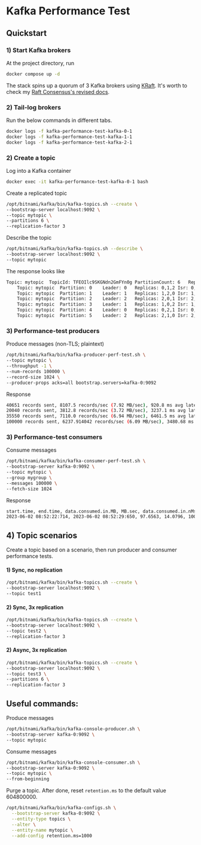 # Kafka Performance Test

## Quickstart

### 1) Start Kafka brokers

At the project directory, run
```sh
docker compose up -d
```

The stack spins up a quorum of 3 Kafka brokers using [KRaft](https://developer.confluent.io/learn/kraft/). It's worth to check my [Raft Consensus's revised docs](https://github.com/emeraldhieu/raft-consensus).

### 2) Tail-log brokers

Run the below commands in different tabs.
```sh
docker logs -f kafka-performance-test-kafka-0-1
docker logs -f kafka-performance-test-kafka-1-1
docker logs -f kafka-performance-test-kafka-2-1
```

### 2) Create a topic

Log into a Kafka container
```sh
docker exec -it kafka-performance-test-kafka-0-1 bash
```

Create a replicated topic
```sh
/opt/bitnami/kafka/bin/kafka-topics.sh --create \
--bootstrap-server localhost:9092 \
--topic mytopic \
--partitions 6 \
--replication-factor 3
```

Describe the topic
```sh
/opt/bitnami/kafka/bin/kafka-topics.sh --describe \
--bootstrap-server localhost:9092 \
--topic mytopic
```

The response looks like
```sh
Topic: mytopic	TopicId: TFEOIlc9SKGNdn2GmFYn0g	PartitionCount: 6	ReplicationFactor: 3	Configs: segment.bytes=1073741824
	Topic: mytopic	Partition: 0	Leader: 0	Replicas: 0,1,2	Isr: 0,1,2
	Topic: mytopic	Partition: 1	Leader: 1	Replicas: 1,2,0	Isr: 1,2,0
	Topic: mytopic	Partition: 2	Leader: 2	Replicas: 2,0,1	Isr: 2,0,1
	Topic: mytopic	Partition: 3	Leader: 1	Replicas: 1,0,2	Isr: 1,0,2
	Topic: mytopic	Partition: 4	Leader: 0	Replicas: 0,2,1	Isr: 0,2,1
	Topic: mytopic	Partition: 5	Leader: 2	Replicas: 2,1,0	Isr: 2,1,0
```

### 3) Performance-test producers

Produce messages (non-TLS; plaintext)
```sh
/opt/bitnami/kafka/bin/kafka-producer-perf-test.sh \
--topic mytopic \
--throughput -1 \
--num-records 100000 \
--record-size 1024 \
--producer-props acks=all bootstrap.servers=kafka-0:9092
```

Response
```sh
40651 records sent, 8107.5 records/sec (7.92 MB/sec), 920.8 ms avg latency, 1913.0 ms max latency.
20040 records sent, 3812.8 records/sec (3.72 MB/sec), 3237.1 ms avg latency, 5782.0 ms max latency.
35550 records sent, 7110.0 records/sec (6.94 MB/sec), 6461.5 ms avg latency, 8640.0 ms max latency.
100000 records sent, 6237.914042 records/sec (6.09 MB/sec), 3480.68 ms avg latency, 8640.00 ms max latency, 2802 ms 50th, 7787 ms 95th, 8368 ms 99th, 8608 ms 99.9th.
```

### 3) Performance-test consumers

Consume messages
```sh
/opt/bitnami/kafka/bin/kafka-consumer-perf-test.sh \
--bootstrap-server kafka-0:9092 \
--topic mytopic \
--group mygroup \
--messages 100000 \
--fetch-size 1024
```

Response
```sh
start.time, end.time, data.consumed.in.MB, MB.sec, data.consumed.in.nMsg, nMsg.sec, rebalance.time.ms, fetch.time.ms, fetch.MB.sec, fetch.nMsg.sec
2023-06-02 08:52:22:714, 2023-06-02 08:52:29:650, 97.6563, 14.0796, 100000, 14417.5317, 3427, 3509, 27.8302, 28498.1476
```

## 4) Topic scenarios

Create a topic based on a scenario, then run producer and consumer performance tests.

#### 1) Sync, no replication

```sh
/opt/bitnami/kafka/bin/kafka-topics.sh --create \
--bootstrap-server localhost:9092 \
--topic test1
```

#### 2) Sync, 3x replication

```sh
/opt/bitnami/kafka/bin/kafka-topics.sh --create \
--bootstrap-server localhost:9092 \
--topic test2 \
--replication-factor 3
```

#### 2) Async, 3x replication

```sh
/opt/bitnami/kafka/bin/kafka-topics.sh --create \
--bootstrap-server localhost:9092 \
--topic test3 \
--partitions 6 \
--replication-factor 3
```

## Useful commands:

Produce messages
```sh
/opt/bitnami/kafka/bin/kafka-console-producer.sh \
--bootstrap-server kafka-0:9092 \
--topic mytopic
```

Consume messages
```sh
/opt/bitnami/kafka/bin/kafka-console-consumer.sh \
--bootstrap-server kafka-0:9092 \
--topic mytopic \
--from-beginning
```

Purge a topic. After done, reset `retention.ms` to the default value 604800000.
```sh
/opt/bitnami/kafka/bin/kafka-configs.sh \
  --bootstrap-server kafka-0:9092 \
  --entity-type topics \
  --alter \
  --entity-name mytopic \
  --add-config retention.ms=1000
```